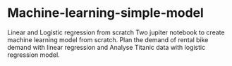 # Machine-learning-simple-model
Linear and Logistic regression from scratch 
Two jupiter notebook to create machine learning model from scratch.
Plan the demand of rental bike demand with linear regression and Analyse Titanic data with logistic regression model.
